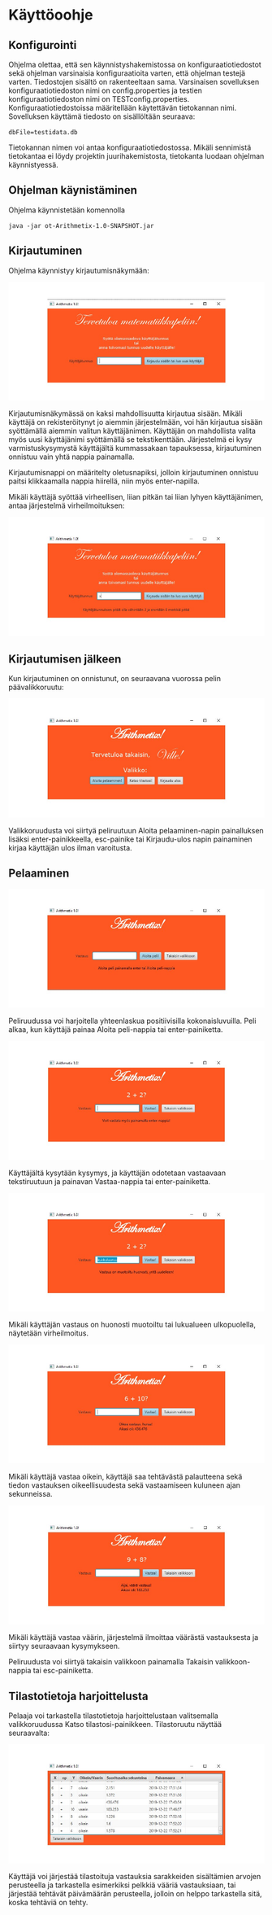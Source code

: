 # Käyttöoohje

## Konfigurointi

Ohjelma olettaa, että sen käynnistyshakemistossa on konfiguraatiotiedostot sekä ohjelman varsinaisia konfiguraatioita varten, että ohjelman testejä varten. Tiedostojen sisältö on rakenteeltaan sama. Varsinaisen sovelluksen konfiguraatiotiedoston nimi on config.properties ja testien konfiguraatiotiedoston nimi on TESTconfig.properties. Konfiguraatiotiedostoissa määritellään käytettävän tietokannan nimi.
Sovelluksen käyttämä tiedosto on sisällöltään seuraava:

    dbFile=testidata.db
    
Tietokannan nimen voi antaa konfiguraatiotiedostossa. Mikäli sennimistä tietokantaa ei löydy projektin juurihakemistosta, tietokanta luodaan ohjelman käynnistyessä.

## Ohjelman käynistäminen

Ohjelma käynnistetään komennolla

    java -jar ot-Arithmetix-1.0-SNAPSHOT.jar
    
## Kirjautuminen

Ohjelma käynnistyy kirjautumisnäkymään:

![Alkuruutu](https://raw.githubusercontent.com/vlappala/ot-harjoitustyoSYKSY19/master/dokumentointi/kuvat/Arithmetix_alkuruutu1.jpg)

Kirjautumisnäkymässä on kaksi mahdollisuutta kirjautua sisään. Mikäli käyttäjä on rekisteröitynyt jo aiemmin järjestelmään, voi hän kirjautua sisään syöttämällä aiemmin valitun käyttäjänimen. Käyttäjän on mahdollista valita myös uusi käyttäjänimi syöttämällä se tekstikenttään. Järjestelmä ei kysy varmistuskysymystä käyttäjältä kummassakaan tapauksessa, kirjautuminen onnistuu vain yhtä nappia painamalla.

Kirjautumisnappi on määritelty oletusnapiksi, jolloin kirjautuminen onnistuu paitsi klikkaamalla nappia hiirellä, niin myös enter-napilla.

Mikäli käyttäjä syöttää virheellisen, liian pitkän tai liian lyhyen käyttäjänimen, antaa järjestelmä virheilmoituksen:

![Alkuruutu_virheilmoitus](https://raw.githubusercontent.com/vlappala/ot-harjoitustyoSYKSY19/master/dokumentointi/kuvat/Arithmetix_virheilmoitus_kayttajanimi.jpg)

## Kirjautumisen jälkeen

Kun kirjautuminen on onnistunut, on seuraavana vuorossa pelin päävalikkoruutu:

![Valikkoruutu](https://raw.githubusercontent.com/vlappala/ot-harjoitustyoSYKSY19/master/dokumentointi/kuvat/Arithmetix_valikkoruutu.jpg)

Valikkoruudusta voi siirtyä peliruutuun Aloita pelaaminen-napin painalluksen lisäksi enter-painikkeella, esc-painike tai Kirjaudu-ulos napin painaminen kirjaa käyttäjän ulos ilman varoitusta.

## Pelaaminen

![Peliruutu](https://raw.githubusercontent.com/vlappala/ot-harjoitustyoSYKSY19/master/dokumentointi/kuvat/Arithmetix_peliruutu.jpg)

Peliruudussa voi harjoitella yhteenlaskua positiivisilla kokonaisluvuilla. Peli alkaa, kun käyttäjä painaa Aloita peli-nappia tai enter-painiketta. 

![Tehtäväruutu](https://raw.githubusercontent.com/vlappala/ot-harjoitustyoSYKSY19/master/dokumentointi/kuvat/Arithmetix_peliruutu_tehtava.jpg)

Käyttäjältä kysytään kysymys, ja käyttäjän odotetaan vastaavaan tekstiruutuun ja painavan Vastaa-nappia tai enter-painiketta.

![Huono vastaus](https://raw.githubusercontent.com/vlappala/ot-harjoitustyoSYKSY19/master/dokumentointi/kuvat/Arithmetix_virheilmoitus_huono_vastaus.jpg)

Mikäli käyttäjän vastaus on huonosti muotoiltu tai lukualueen ulkopuolella, näytetään virheilmoitus.

![Oikea vastaus](https://raw.githubusercontent.com/vlappala/ot-harjoitustyoSYKSY19/master/dokumentointi/kuvat/Arithmetix_oikea_vastaus.jpg)

Mikäli käyttäjä vastaa oikein, käyttäjä saa tehtävästä palautteena sekä tiedon vastauksen oikeellisuudesta sekä vastaamiseen kuluneen ajan sekunneissa.

![Väärä vastaus](https://raw.githubusercontent.com/vlappala/ot-harjoitustyoSYKSY19/master/dokumentointi/kuvat/Arithmetix_vaara_vastaus.jpg)

Mikäli käyttäjä vastaa väärin, järjestelmä ilmoittaa väärästä vastauksesta ja siirtyy seuraavaan kysymykseen.

Peliruudusta voi siirtyä takaisin valikkoon painamalla Takaisin valikkoon-nappia tai esc-painiketta.


## Tilastotietoja harjoittelusta

Pelaaja voi tarkastella tilastotietoja harjoittelustaan valitsemalla valikkoruudussa Katso tilastosi-painikkeen. Tilastoruutu näyttää seuraavalta:

![Tilastoruutu](https://raw.githubusercontent.com/vlappala/ot-harjoitustyoSYKSY19/master/dokumentointi/kuvat/Arithmetix_tilastoruutu.jpg)

Käyttäjä voi järjestää tilastoituja vastauksia sarakkeiden sisältämien arvojen perusteella ja tarkastella esimerkiksi pelkkiä vääriä vastauksiaan, tai järjestää tehtävät päivämäärän perusteella, jolloin on helppo tarkastella sitä, koska tehtäviä on tehty.




